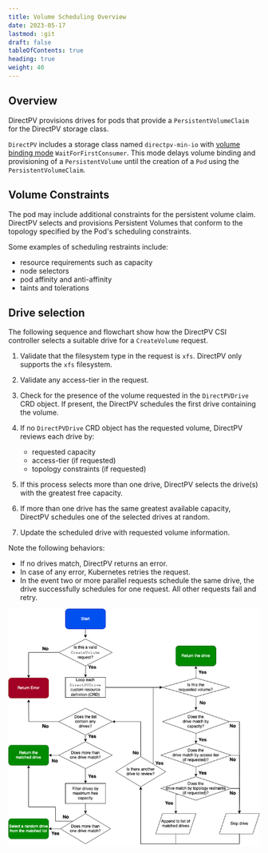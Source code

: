 ```yaml
---
title: Volume Scheduling Overview
date: 2023-05-17
lastmod: :git
draft: false
tableOfContents: true
heading: true
weight: 40
---
```


## Overview

DirectPV provisions drives for pods that provide a `PersistentVolumeClaim` for the DirectPV storage class.

`DirectPV` includes a storage class named `directpv-min-io` with [volume binding mode](https://kubernetes.io/docs/concepts/storage/storage-classes/#volume-binding-mode) `WaitForFirstConsumer`.
This mode delays volume binding and provisioning of a `PersistentVolume` until the creation of a `Pod` using the `PersistentVolumeClaim`. 

## Volume Constraints

The pod may include additional constraints for the persistent volume claim.
DirectPV selects and provisions Persistent Volumes that conform to the topology specified by the Pod's scheduling constraints. 

Some examples of scheduling restraints include:

- resource requirements such as capacity
- node selectors
- pod affinity and anti-affinity
- taints and tolerations

## Drive selection

The following sequence and flowchart show how the DirectPV CSI controller selects a suitable drive for a `CreateVolume` request.

1. Validate that the filesystem type in the request is `xfs`.
   DirectPV only supports the `xfs` filesystem.
2. Validate any access-tier in the request.
3. Check for the presence of the volume requested in the `DirectPVDrive` CRD object. 
   If present, the DirectPV schedules the first drive containing the volume.
4. If no `DirectPVDrive` CRD object has the requested volume, DirectPV reviews each drive by:
 
   - requested capacity
   - access-tier (if requested)
   - topology constraints (if requested)
5. If this process selects more than one drive, DirectPV selects the drive(s) with the greatest free capacity.
6. If more than one drive has the same greatest available capacity, DirectPV schedules one of the selected drives at random.
7. Update the scheduled drive with requested volume information.

Note the following behaviors:

- If no drives match, DirectPV returns an error.
- In case of any error, Kubernetes retries the request.
- In the event two or more parallel requests schedule the same drive, the drive successfully schedules for one request. 
  All other requests fail and retry.

![Flowchart of the decision tree to schedule a drive](scheduled-diagram.png)
